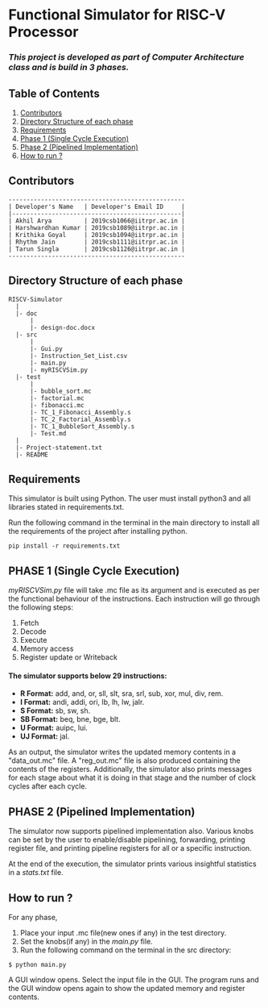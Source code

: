 # Functional Simulator for RISC-V Processor
### *This project is developed as part of Computer Architecture class and is build in 3 phases.*

## Table of Contents
1. [Contributors](https://github.com/Harshiitrpr/RISCV-Simulator#contributors)
2. [Directory Structure of each phase](https://github.com/Harshiitrpr/RISCV-Simulator#directory-structure-of-each-phase)
3. [Requirements](https://github.com/Harshiitrpr/RISCV-Simulator#requirements)
4. [Phase 1 (Single Cycle Execution)](https://github.com/Harshiitrpr/RISCV-Simulator#phase-1-single-cycle-execution)
5. [Phase 2 (Pipelined Implementation)](https://github.com/Harshiitrpr/RISCV-Simulator#phase-2-pipelined-implementation)
6. [How to run ?](https://github.com/Harshiitrpr/RISCV-Simulator#how-to-run-)

## Contributors
```
-------------------------------------------------
| Developer's Name   | Developer's Email ID     |
|-----------------------------------------------|
| Akhil Arya         | 2019csb1066@iitrpr.ac.in |
| Harshwardhan Kumar | 2019csb1089@iitrpr.ac.in |
| Krithika Goyal     | 2019csb1094@iitrpr.ac.in |
| Rhythm Jain        | 2019csb1111@iitrpr.ac.in |
| Tarun Singla       | 2019csb1126@iitrpr.ac.in |
-------------------------------------------------
```

## Directory Structure of each phase
```
RISCV-Simulator
  |
  |- doc
      |
      |- design-doc.docx
  |- src
      |
      |- Gui.py
      |- Instruction_Set_List.csv
      |- main.py
      |- myRISCVSim.py
  |- test
      |
      |- bubble_sort.mc
      |- factorial.mc
      |- fibonacci.mc
      |- TC_1_Fibonacci_Assembly.s
      |- TC_2_Factorial_Assembly.s
      |- TC_1_BubbleSort_Assembly.s
      |- Test.md
  |
  |- Project-statement.txt
  |- README
```

## Requirements
This simulator is built using Python.
The user must install python3 and all libraries stated in requirements.txt.

Run the following command in the terminal in the main directory to install all
the requirements of the project after installing python.
```
pip install -r requirements.txt
```

## PHASE 1 (Single Cycle Execution)
*myRISCVSim.py* file will take .mc file as its argument and is executed as per the functional behaviour of the instructions.
Each instruction will go through the following steps:
1. Fetch
1. Decode
1. Execute
1. Memory access
1. Register update or Writeback

#### The simulator supports below 29 instructions:
* **R Format:** add, and, or, sll, slt, sra, srl, sub, xor, mul, div, rem.
* **I Format:** andi, addi, ori, lb, lh, lw, jalr.
* **S Format:** sb, sw, sh.
* **SB Format:** beq, bne, bge, blt.
* **U Format:** auipc, lui.
* **UJ Format:** jal.

As an output, the simulator writes the updated memory contents in a "data_out.mc"
file. A "reg_out.mc" file is also produced containing the contents of the
registers. Additionally, the simulator also prints messages for each stage about
what it is doing in that stage and the number of clock cycles after each cycle.

## PHASE 2 (Pipelined Implementation)
The simulator now supports pipelined implementation also. Various knobs can be set by
the user to enable/disable pipelining, forwarding, printing register file, and printing
pipeline registers for all or a specific instruction.

At the end of the execution, the simulator prints various insightful statistics in a
*stats.txt* file. 

## How to run ?
For any phase,
1. Place your input .mc file(new ones if any) in the test directory.
2. Set the knobs(if any) in the *main.py* file.
3. Run the following command on the terminal in the src directory:
```
$ python main.py
```

A GUI window opens. Select the input file in the GUI. The program runs and the
GUI window opens again to show the updated memory and register contents.
